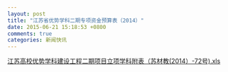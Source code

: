 ```yaml
---
layout: post
title: "江苏省优势学科二期专项资金预算表（2014）"
date: 2015-06-21 15:18:53 +0800
comments: true
categories: 新闻快讯
---
```


[江苏高校优势学科建设工程二期项目立项学科附表（苏材教(2014）-72号).xls](http://985.nju.edu.cn/ewebeditor/UploadFile/20147492617635.xls)
